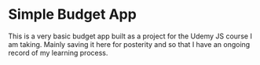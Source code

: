# Simple Budget App

This is a very basic budget app built as a project for the Udemy JS course I am taking. Mainly saving it here for posterity and so that I have an ongoing record of my learning process.
